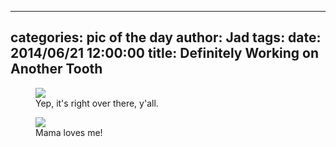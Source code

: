 
---
categories: pic of the day
author: Jad
tags: 
date: 2014/06/21 12:00:00
title: Definitely Working on Another Tooth
---

<figure>
<img src="/img/2014/06/21/img_20140621163220_medium.jpg" />
<figcaption>Yep, it's right over there, y'all.</figcaption>
</figure>

<figure>
<img src="/img/2014/06/21/img_20140621093938_medium.jpg" />
<figcaption>Mama loves me!</figcaption>
</figure>
